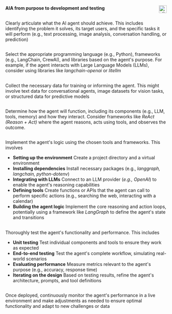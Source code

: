 ##
#### AIA from purpose to development and testing <img width="24" height="24" align="right" alt="githubcopilot" src="https://github.com/user-attachments/assets/ef1e0687-1328-4e3c-879b-0bbd81306321" />

##
Clearly articulate what the AI agent should achieve. This includes identifying the problem it solves, its target users, and the specific tasks it will perform (e.g., text processing, image analysis, conversation handling, or prediction)

##
Select the appropriate programming language (e.g., Python), frameworks (e.g., LangChain, CrewAI), and libraries based on the agent's purpose. For example, if the agent interacts with Large Language Models (LLMs), consider using libraries like <i>langchain-openai</i> or <i>litellm</i>

##
Collect the necessary data for training or informing the agent. This might involve text data for conversational agents, image datasets for vision tasks, or structured data for predictive models

##
Determine how the agent will function, including its components (e.g., LLM, tools, memory) and how they interact. Consider frameworks like <i>ReAct (Reason + Act)</i> where the agent reasons, acts using tools, and observes the outcome.

##
Implement the agent's logic using the chosen tools and frameworks. This involves
- __Setting up the environment__ Create a project directory and a virtual environment
- __Installing dependencies__ Install necessary packages (e.g., <i>langgraph, langchain, python-dotenv</i>)
- __Integrating with LLMs__ Connect to an LLM provider (<i>e.g., OpenAI</i>) to enable the agent's reasoning capabilities
- __Defining tools__ Create functions or APIs that the agent can call to perform specific actions (e.g., searching the web, interacting with a calendar)
- __Building the agent logic__ Implement the core reasoning and action loops, potentially using a framework like <i>LangGraph</i> to define the agent's state and transitions

##
Thoroughly test the agent's functionality and performance. This includes
- __Unit testing__ Test individual components and tools to ensure they work as expected
- __End-to-end testing__ Test the agent's complete workflow, simulating real-world scenarios
- __Evaluating performance__ Measure metrics relevant to the agent's purpose (e.g., accuracy, response time)
- __Iterating on the design__ Based on testing results, refine the agent's architecture, prompts, and tool definitions

##
Once deployed, continuously monitor the agent's performance in a live environment and make adjustments as needed to ensure optimal functionality and adapt to new challenges or data


